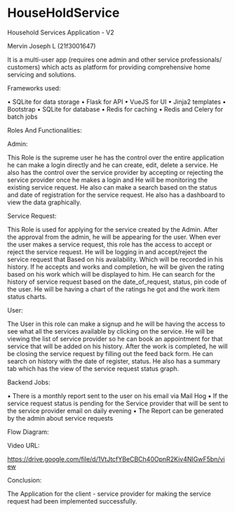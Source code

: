 # HouseHoldService
Household Services Application - V2

Mervin Joseph L (21f3001647)

It is a multi-user app (requires one admin and other service professionals/ customers)
which acts as platform for providing comprehensive home servicing and solutions.

Frameworks used:

• SQLite for data storage
• Flask for API
• VueJS for UI
• Jinja2 templates
• Bootstrap
• SQLite for database
• Redis for caching
• Redis and Celery for batch jobs

Roles And Functionalities:

Admin:

This Role is the supreme user he has the control over the entire
application he can make a login directly and he can create, edit, delete a service.
He also has the control over the service provider by accepting or rejecting the
service provider once he makes a login and He will be monitoring the existing
service request. He also can make a search based on the status and date of
registration for the service request. He also has a dashboard to view the data
graphically.

Service Request:

This Role is used for applying for the service created by the Admin. After
the approval from the admin, he will be appearing for the user. When ever the
user makes a service request, this role has the access to accept or reject the
service request. He will be logging in and accept/reject the service request that
Based on his availability. Which will be recorded in his history. If he accepts and
works and completion, he will be given the rating based on his work which will
be displayed to him. He can search for the history of service request based on
the date_of_request, status, pin code of the user. He will be having a chart of the
ratings he got and the work item status charts.

User:

The User in this role can make a signup and he will be having the access to
see what all the services available by clicking on the service. He will be viewing
the list of service provider so he can book an appointment for that service that
will be added on his history. After the work is completed, he will be closing the
service request by filling out the feed back form. He can search on history with
the date of register, status. He also has a summary tab which has the view of the
service request status graph.

Backend Jobs:

▪ There is a monthly report sent to the user on his email via Mail Hog
▪ If the service request status is pending for the Service provider that
will be sent to the service provider email on daily evening
▪ The Report can be generated by the admin about service requests

Flow Diagram:

Video URL:

https://drive.google.com/file/d/1VtJtcfYBeCBCh40OpnR2Kiv4NIGwF5bn/view


Conclusion:

The Application for the client - service provider for making the service request had
been implemented successfully.
